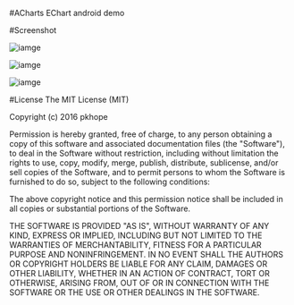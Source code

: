 #ACharts
EChart android demo

#Screenshot

![iamge](https://github.com/pkhope/ACharts/blob/master/screenshot/20160831181102.jpg)

![iamge](https://github.com/pkhope/ACharts/blob/master/screenshot/20160831181132.jpg)

![iamge](https://github.com/pkhope/ACharts/blob/master/screenshot/20160831181139.jpg)

#License
The MIT License (MIT)

Copyright (c) 2016 pkhope

Permission is hereby granted, free of charge, to any person obtaining a copy
of this software and associated documentation files (the "Software"), to deal
in the Software without restriction, including without limitation the rights
to use, copy, modify, merge, publish, distribute, sublicense, and/or sell
copies of the Software, and to permit persons to whom the Software is
furnished to do so, subject to the following conditions:

The above copyright notice and this permission notice shall be included in all
copies or substantial portions of the Software.

THE SOFTWARE IS PROVIDED "AS IS", WITHOUT WARRANTY OF ANY KIND, EXPRESS OR
IMPLIED, INCLUDING BUT NOT LIMITED TO THE WARRANTIES OF MERCHANTABILITY,
FITNESS FOR A PARTICULAR PURPOSE AND NONINFRINGEMENT. IN NO EVENT SHALL THE
AUTHORS OR COPYRIGHT HOLDERS BE LIABLE FOR ANY CLAIM, DAMAGES OR OTHER
LIABILITY, WHETHER IN AN ACTION OF CONTRACT, TORT OR OTHERWISE, ARISING FROM,
OUT OF OR IN CONNECTION WITH THE SOFTWARE OR THE USE OR OTHER DEALINGS IN THE
SOFTWARE.
